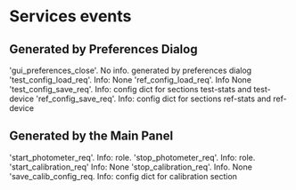 # Services events


## Generated by Preferences Dialog
'gui_preferences_close'. No info. generated by preferences dialog
'test_config_load_req'. Info: None
'ref_config_load_req'. Info None
'test_config_save_req'. Info: config dict for sections test-stats and test-device
'ref_config_save_req'. Info: config dict for sections ref-stats and ref-device

## Generated by the Main Panel
'start_photometer_req'. Info: role. 
'stop_photometer_req'. Info: role.
'start_calibration_req' Info: None
'stop_calibration_req'. Info. None
'save_calib_config_req. Info: config dict for calibration section


